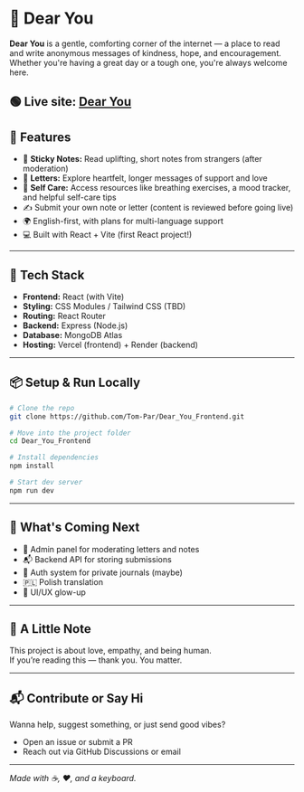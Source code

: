 # 💌 Dear You

**Dear You** is a gentle, comforting corner of the internet — a place to read and write anonymous messages of kindness, hope, and encouragement. Whether you're having a great day or a tough one, you're always welcome here.


🟢 **Live site:** [Dear You](https://dear-you-letter.vercel.app/)
---

## 🌸 Features

- 📝 **Sticky Notes:** Read uplifting, short notes from strangers (after moderation)  
- 💌 **Letters:** Explore heartfelt, longer messages of support and love  
- 💖 **Self Care:** Access resources like breathing exercises, a mood tracker, and helpful self-care tips  
- ✍️ Submit your own note or letter (content is reviewed before going live)  
- 🌍 English-first, with plans for multi-language support  
- 💻 Built with React + Vite (first React project!)

---

## 🚀 Tech Stack

- **Frontend:** React (with Vite)  
- **Styling:** CSS Modules / Tailwind CSS (TBD)  
- **Routing:** React Router  
- **Backend:** Express (Node.js)  
- **Database:** MongoDB Atlas  
- **Hosting:** Vercel (frontend) + Render (backend)

---

## 📦 Setup & Run Locally

```bash
# Clone the repo
git clone https://github.com/Tom-Par/Dear_You_Frontend.git

# Move into the project folder
cd Dear_You_Frontend

# Install dependencies
npm install

# Start dev server
npm run dev
```

---

## 🌱 What's Coming Next

- 🔐 Admin panel for moderating letters and notes  
- 📬 Backend API for storing submissions  
- 📝 Auth system for private journals (maybe)  
- 🇵🇱 Polish translation  
- 🎨 UI/UX glow-up  

---

## 🤍 A Little Note

This project is about love, empathy, and being human.  
If you’re reading this — thank you. You matter.

---

## 📬 Contribute or Say Hi

Wanna help, suggest something, or just send good vibes?

- Open an issue or submit a PR  
- Reach out via GitHub Discussions or email  

---

_Made with ☕, ❤️, and a keyboard._